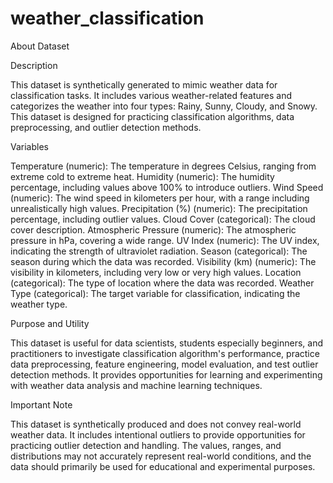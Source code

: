 # weather_classification

About Dataset

Description

This dataset is synthetically generated to mimic weather data for classification tasks. It includes various weather-related features and categorizes the weather into four types: Rainy, Sunny, Cloudy, and Snowy. This dataset is designed for practicing classification algorithms, data preprocessing, and outlier detection methods.

Variables

Temperature (numeric): The temperature in degrees Celsius, ranging from extreme cold to extreme heat.
Humidity (numeric): The humidity percentage, including values above 100% to introduce outliers.
Wind Speed (numeric): The wind speed in kilometers per hour, with a range including unrealistically high values.
Precipitation (%) (numeric): The precipitation percentage, including outlier values.
Cloud Cover (categorical): The cloud cover description.
Atmospheric Pressure (numeric): The atmospheric pressure in hPa, covering a wide range.
UV Index (numeric): The UV index, indicating the strength of ultraviolet radiation.
Season (categorical): The season during which the data was recorded.
Visibility (km) (numeric): The visibility in kilometers, including very low or very high values.
Location (categorical): The type of location where the data was recorded.
Weather Type (categorical): The target variable for classification, indicating the weather type.

Purpose and Utility

This dataset is useful for data scientists, students especially beginners, and practitioners to investigate classification algorithm's performance, practice data preprocessing, feature engineering, model evaluation, and test outlier detection methods. It provides opportunities for learning and experimenting with weather data analysis and machine learning techniques.

Important Note

This dataset is synthetically produced and does not convey real-world weather data. It includes intentional outliers to provide opportunities for practicing outlier detection and handling. The values, ranges, and distributions may not accurately represent real-world conditions, and the data should primarily be used for educational and experimental purposes.
